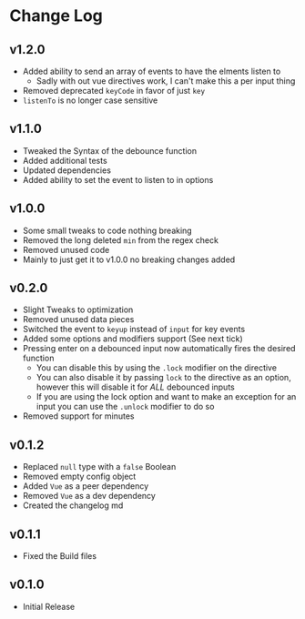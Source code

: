 # Change Log

## v1.2.0

- Added ability to send an array of events to have the elments listen to
  - Sadly with out vue directives work, I can't make this a per input thing
- Removed deprecated `keyCode` in favor of just `key`
- `listenTo` is no longer case sensitive

## v1.1.0

- Tweaked the Syntax of the debounce function
- Added additional tests
- Updated dependencies
- Added ability to set the event to listen to in options

## v1.0.0

- Some small tweaks to code nothing breaking
- Removed the long deleted `min` from the regex check
- Removed unused code
- Mainly to just get it to v1.0.0 no breaking changes added

## v0.2.0

- Slight Tweaks to optimization
- Removed unused data pieces
- Switched the event to `keyup` instead of `input` for key events
- Added some options and modifiers support (See next tick)
- Pressing enter on a debounced input now automatically fires the desired function
  - You can disable this by using the `.lock` modifier on the directive
  - You can also disable it by passing `lock` to the directive as an option, however this will disable it for _ALL_ debounced inputs
  - If you are using the lock option and want to make an exception for an input you can use the `.unlock` modifier to do so
- Removed support for minutes

## v0.1.2

- Replaced `null` type with a `false` Boolean
- Removed empty config object
- Added `Vue` as a peer dependency
- Removed `Vue` as a dev dependency
- Created the changelog md

## v0.1.1

- Fixed the Build files

## v0.1.0

- Initial Release
